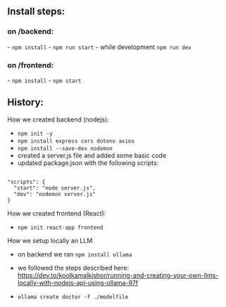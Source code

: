 <h2>Install steps:</h2>

<h3>on /backend:</h3>
- <code>npm install</code>
- <code>npm run start</code>
- while development <code>npm run dev</code>

<h3>on /frontend:</h3>
- <code>npm install</code>
- <code>npm start</code>

<h2>History:</h2>

How we created backend (nodejs):
- <code>npm init -y</code>
- <code>npm install express cors dotenv axios</code>
- <code>npm install --save-dev nodemon</code>
- created a server.js file and added some basic code
- updated package.json with the following scripts:
<code>
"scripts": {
  "start": "node server.js",
  "dev": "nodemon server.js"
}
</code>

How we created frontend (React):
- <code>npm init react-app frontend</code>

How we setup locally an LLM
- on backend we ran <code>npm install ollama</code>
- we followed the steps described here: https://dev.to/koolkamalkishor/running-and-creating-your-own-llms-locally-with-nodejs-api-using-ollama-97f

- <code>ollama create doctor -f ./modelfile</code>